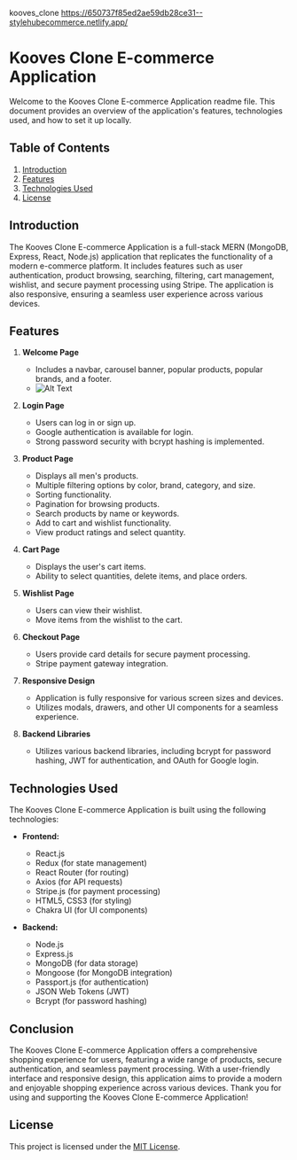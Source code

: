 kooves_clone https://650737f85ed2ae59db28ce31--stylehubecommerce.netlify.app/

# Kooves Clone E-commerce Application

Welcome to the Kooves Clone E-commerce Application readme file. This document provides an overview of the application's features, technologies used, and how to set it up locally.

## Table of Contents

1. [Introduction](#introduction)
2. [Features](#features)
3. [Technologies Used](#technologies-used)
4. [License](#license)

## Introduction

The Kooves Clone E-commerce Application is a full-stack MERN (MongoDB, Express, React, Node.js) application that replicates the functionality of a modern e-commerce platform. It includes features such as user authentication, product browsing, searching, filtering, cart management, wishlist, and secure payment processing using Stripe. The application is also responsive, ensuring a seamless user experience across various devices.

## Features

1. **Welcome Page**
   - Includes a navbar, carousel banner, popular products, popular brands, and a footer.
   - ![Alt Text](https://drive.google.com/file/d/1EJLYlaMLGR0TrQVGRKBk7pE7pqOx7XQg/view?usp=drive_link)

2. **Login Page**
   - Users can log in or sign up.
   - Google authentication is available for login.
   - Strong password security with bcrypt hashing is implemented.

3. **Product Page**
   - Displays all men's products.
   - Multiple filtering options by color, brand, category, and size.
   - Sorting functionality.
   - Pagination for browsing products.
   - Search products by name or keywords.
   - Add to cart and wishlist functionality.
   - View product ratings and select quantity.

4. **Cart Page**
   - Displays the user's cart items.
   - Ability to select quantities, delete items, and place orders.

5. **Wishlist Page**
   - Users can view their wishlist.
   - Move items from the wishlist to the cart.

6. **Checkout Page**
   - Users provide card details for secure payment processing.
   - Stripe payment gateway integration.

7. **Responsive Design**
   - Application is fully responsive for various screen sizes and devices.
   - Utilizes modals, drawers, and other UI components for a seamless experience.

8. **Backend Libraries**
   - Utilizes various backend libraries, including bcrypt for password hashing, JWT for authentication, and OAuth for Google login.

## Technologies Used

The Kooves Clone E-commerce Application is built using the following technologies:

- **Frontend:**
  - React.js
  - Redux (for state management)
  - React Router (for routing)
  - Axios (for API requests)
  - Stripe.js (for payment processing)
  - HTML5, CSS3 (for styling)
  - Chakra UI (for UI components)

- **Backend:**
  - Node.js
  - Express.js
  - MongoDB (for data storage)
  - Mongoose (for MongoDB integration)
  - Passport.js (for authentication)
  - JSON Web Tokens (JWT)
  - Bcrypt (for password hashing)

## Conclusion
The Kooves Clone E-commerce Application offers a comprehensive shopping experience for users, featuring a wide range of products, secure authentication, and seamless payment processing. With a user-friendly interface and responsive design, this application aims to provide a modern and enjoyable shopping experience across various devices.
Thank you for using and supporting the Kooves Clone E-commerce Application!

## License

This project is licensed under the [MIT License](LICENSE).
